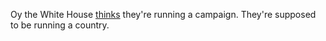 Oy the White House <a href="https://twitter.com/atrupar/status/1301569231922900992">thinks</a> they're running a campaign. They're supposed to be running a country.

